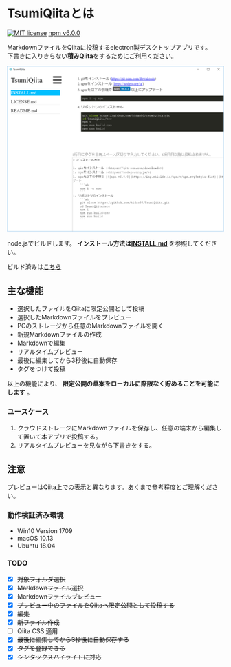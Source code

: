 # TsumiQiitaとは

[![MIT license](https://img.shields.io/badge/license-MIT-blue.svg?style=flat)](LICENSE.md)
[npm v6.0.0](https://nodejs.org/ja/)

MarkdownファイルをQiitaに投稿するelectron製デスクトップアプリです。\
下書きに入りきらない**積みQiita**をするためにご利用ください。

![Screen Shot](screenshot.png)

node.jsでビルドします。 **インストール方法は[INSTALL.md](INSTALL.md)** を参照してください。

ビルド済みは[こちら](https://github.com/hidao80/TsumiQiita/releases)

## 主な機能

- 選択したファイルをQiitaに限定公開として投稿
- 選択したMarkdownファイルをプレビュー
- PCのストレージから任意のMarkdownファイルを開く
- 新規Markdownファイルの作成
- Markdownで編集
- リアルタイムプレビュー
- 最後に編集してから3秒後に自動保存
- タグをつけて投稿

以上の機能により、 **限定公開の草案をローカルに際限なく貯めることを可能にします** 。

### ユースケース

1. クラウドストレージにMarkdownファイルを保存し、任意の端末から編集して置いて本アプリで投稿する。
1. リアルタイムプレビューを見ながら下書きをする。

## 注意

プレビューはQiita上での表示と異なります。あくまで参考程度とご理解ください。

### 動作検証済み環境

- Win10 Version 1709
- macOS 10.13
- Ubuntu 18.04

### TODO

- [x] ~~対象フォルダ選択~~
- [x] ~~Markdownファイル選択~~
- [x] ~~Markdownファイルプレビュー~~
- [x] ~~プレビュー中のファイルをQiitaへ限定公開として投稿する~~
- [x] ~~編集~~
- [x] ~~新ファイル作成~~
- [ ] Qiita CSS 適用
- [x] ~~最後に編集してから3秒後に自動保存する~~
- [x] ~~タグを登録できる~~
- [x] ~~シンタックスハイライトに対応~~
